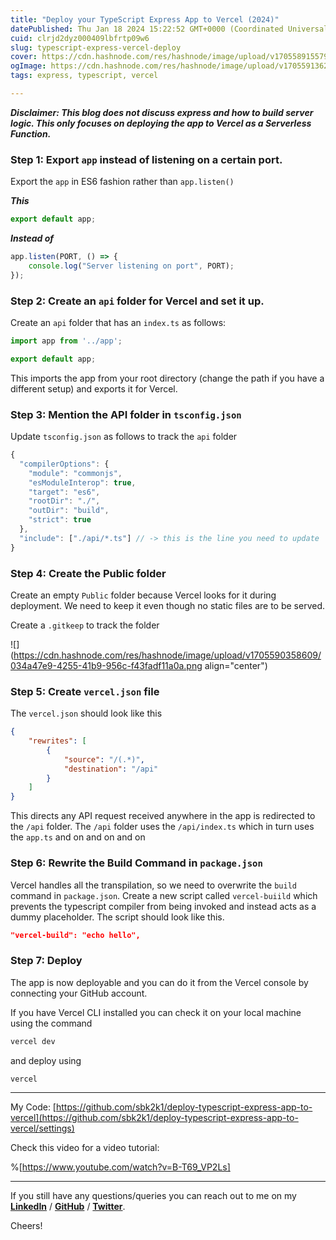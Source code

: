 ```yaml
---
title: "Deploy your TypeScript Express App to Vercel (2024)"
datePublished: Thu Jan 18 2024 15:22:52 GMT+0000 (Coordinated Universal Time)
cuid: clrjd2dyz000409lbfrtp09w6
slug: typescript-express-vercel-deploy
cover: https://cdn.hashnode.com/res/hashnode/image/upload/v1705589155792/77d6ed7a-36f4-45ee-9b5d-f81a20dd9e46.jpeg
ogImage: https://cdn.hashnode.com/res/hashnode/image/upload/v1705591362646/11e91787-e27f-466b-8042-3ec6a0ae5c02.jpeg
tags: express, typescript, vercel

---
```


***Disclaimer: This blog does not discuss express and how to build server logic. This only focuses on deploying the app to Vercel as a Serverless Function.***

### Step 1: Export `app` instead of listening on a certain port.

Export the `app` in ES6 fashion rather than `app.listen()`

***This***

```typescript
export default app;
```

***Instead of***

```typescript
app.listen(PORT, () => {
    console.log("Server listening on port", PORT);
});
```

### Step 2: Create an `api` folder for Vercel and set it up.

Create an `api` folder that has an `index.ts` as follows:

```typescript
import app from '../app';

export default app;
```

This imports the app from your root directory (change the path if you have a different setup) and exports it for Vercel.

### Step 3: Mention the API folder in `tsconfig.json`

Update `tsconfig.json` as follows to track the `api` folder

```typescript
{
  "compilerOptions": {
    "module": "commonjs",
    "esModuleInterop": true,
    "target": "es6",
    "rootDir": "./",
    "outDir": "build",
    "strict": true
  },
  "include": ["./api/*.ts"] // -> this is the line you need to update
}
```

### Step 4: Create the Public folder

Create an empty `Public` folder because Vercel looks for it during deployment. We need to keep it even though no static files are to be served.

Create a `.gitkeep` to track the folder

![](https://cdn.hashnode.com/res/hashnode/image/upload/v1705590358609/034a47e9-4255-41b9-956c-f43fadf11a0a.png align="center")

### Step 5: Create `vercel.json` file

The `vercel.json` should look like this

```json
{
    "rewrites": [
        {
            "source": "/(.*)",
            "destination": "/api"
        }
    ]
}
```

This directs any API request received anywhere in the app is redirected to the `/api` folder. The `/api` folder uses the `/api/index.ts` which in turn uses the `app.ts` and on and on and on

### Step 6: Rewrite the Build Command in `package.json`

Vercel handles all the transpilation, so we need to overwrite the `build` command in `package.json`. Create a new script called `vercel-buiild` which prevents the typescript compiler from being invoked and instead acts as a dummy placeholder. The script should look like this.

```json
"vercel-build": "echo hello",
```

### Step 7: Deploy

The app is now deployable and you can do it from the Vercel console by connecting your GitHub account.

If you have Vercel CLI installed you can check it on your local machine using the command

```bash
vercel dev
```

and deploy using

```bash
vercel
```

---

My Code: [https://github.com/sbk2k1/deploy-typescript-express-app-to-vercel](https://github.com/sbk2k1/deploy-typescript-express-app-to-vercel/settings)

Check this video for a video tutorial:

%[https://www.youtube.com/watch?v=B-T69_VP2Ls] 

---

If you still have any questions/queries you can reach out to me on my [**LinkedIn**](https://www.linkedin.com/in/sbk2k1/) / [**GitHub**](https://github.com/sbk2k1) / [**Twitter**](https://twitter.com/sbk_2k1).

Cheers!